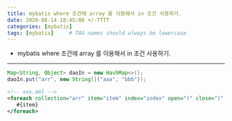 ```yaml
---
title: mybatis where 조건에 array 를 이용해서 in 조건 사용하기.
date: 2020-06-14 18:45:00 +/-TTTT
categories: [mybatis]
tags: [mybatis]     # TAG names should always be lowercase
---
```



* mybatis where 조건에 array 를 이용해서 in 조건 사용하기.
---

```java
Map<String, Object> daoIn = new HashMap<>();
daoIn.put("arr", new String[]{"aaa", "bbb"});
```

```xml
<!-- xxx.xml -->
<foreach collection="arr" item="item" index="index" open="(" close=")" separator=",">  
   #{item}  
</foreach>
```

```

